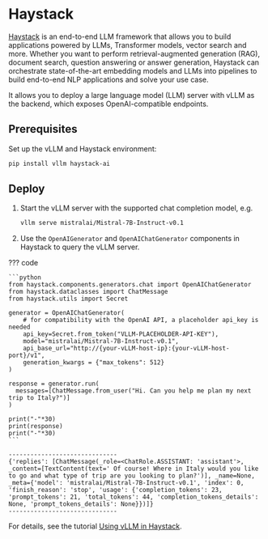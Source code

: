 # Haystack

[Haystack](https://github.com/deepset-ai/haystack) is an end-to-end LLM framework that allows you to build applications powered by LLMs, Transformer models, vector search and more. Whether you want to perform retrieval-augmented generation (RAG), document search, question answering or answer generation, Haystack can orchestrate state-of-the-art embedding models and LLMs into pipelines to build end-to-end NLP applications and solve your use case.

It allows you to deploy a large language model (LLM) server with vLLM as the backend, which exposes OpenAI-compatible endpoints.

## Prerequisites

Set up the vLLM and Haystack environment:

```bash
pip install vllm haystack-ai
```

## Deploy

1. Start the vLLM server with the supported chat completion model, e.g.

    ```bash
    vllm serve mistralai/Mistral-7B-Instruct-v0.1
    ```

1. Use the `OpenAIGenerator` and `OpenAIChatGenerator` components in Haystack to query the vLLM server.

??? code

    ```python
    from haystack.components.generators.chat import OpenAIChatGenerator
    from haystack.dataclasses import ChatMessage
    from haystack.utils import Secret

    generator = OpenAIChatGenerator(
        # for compatibility with the OpenAI API, a placeholder api_key is needed
        api_key=Secret.from_token("VLLM-PLACEHOLDER-API-KEY"),
        model="mistralai/Mistral-7B-Instruct-v0.1",
        api_base_url="http://{your-vLLM-host-ip}:{your-vLLM-host-port}/v1",
        generation_kwargs = {"max_tokens": 512}
    )

    response = generator.run(
      messages=[ChatMessage.from_user("Hi. Can you help me plan my next trip to Italy?")]
    )

    print("-"*30)
    print(response)
    print("-"*30)
    ```

```console
------------------------------
{'replies': [ChatMessage(_role=<ChatRole.ASSISTANT: 'assistant'>, _content=[TextContent(text=' Of course! Where in Italy would you like to go and what type of trip are you looking to plan?')], _name=None, _meta={'model': 'mistralai/Mistral-7B-Instruct-v0.1', 'index': 0, 'finish_reason': 'stop', 'usage': {'completion_tokens': 23, 'prompt_tokens': 21, 'total_tokens': 44, 'completion_tokens_details': None, 'prompt_tokens_details': None}})]}
------------------------------
```

For details, see the tutorial [Using vLLM in Haystack](https://github.com/deepset-ai/haystack-integrations/blob/main/integrations/vllm.md).
